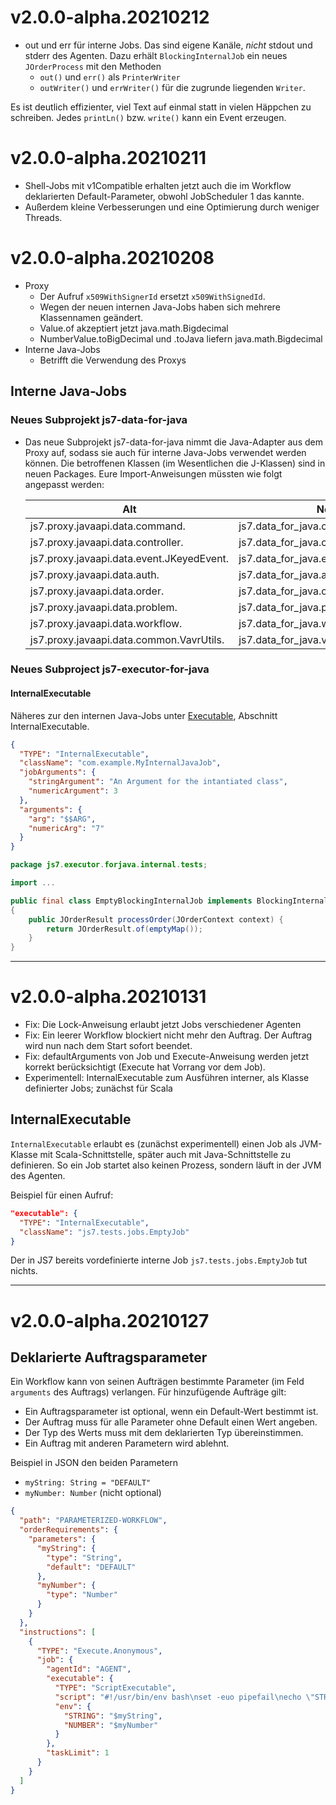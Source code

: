 # v2.0.0-alpha.20210212

* out und err für interne Jobs.
Das sind eigene Kanäle, _nicht_ stdout und stderr des Agenten.
Dazu erhält `BlockingInternalJob` ein neues `JOrderProcess` mit den Methoden
  * `out()` und `err()` als `PrinterWriter`
  * `outWriter()` und `errWriter()` für die zugrunde liegenden `Writer`.

Es ist deutlich effizienter, viel Text auf einmal statt in vielen Häppchen zu schreiben.
Jedes `printLn()` bzw. `write()` kann ein Event erzeugen.

# v2.0.0-alpha.20210211

* Shell-Jobs mit v1Compatible erhalten jetzt auch die
im Workflow deklarierten Default-Parameter,
obwohl JobScheduler 1 das kannte.
* Außerdem kleine Verbesserungen und eine Optimierung durch weniger Threads.

# v2.0.0-alpha.20210208

* Proxy
  * Der Aufruf `x509WithSignerId` ersetzt `x509WithSignedId`.
  * Wegen der neuen internen Java-Jobs haben sich mehrere Klassennamen geändert.
  * Value.of akzeptiert jetzt java.math.Bigdecimal
  * NumberValue.toBigDecimal und .toJava liefern java.math.Bigdecimal
* Interne Java-Jobs
  * Betrifft die Verwendung des Proxys


## Interne Java-Jobs

### Neues Subprojekt js7-data-for-java
* Das neue Subprojekt js7-data-for-java nimmt die Java-Adapter aus dem Proxy auf,
  sodass sie auch für interne Java-Jobs verwendet werden können.
  Die betroffenen Klassen (im Wesentlichen die J-Klassen) sind in neuen Packages.
  Eure Import-Anweisungen müssten wie folgt angepasst werden:

  Alt | Neu
  --- | ---
  js7.proxy.javaapi.data.command.             |  js7.data_for_java.command.
  js7.proxy.javaapi.data.controller.          |  js7.data_for_java.controller.
  js7.proxy.javaapi.data.event.JKeyedEvent.   |  js7.data_for_java.event.JKeyedEvent.
  js7.proxy.javaapi.data.auth.                |  js7.data_for_java.auth.
  js7.proxy.javaapi.data.order.               |  js7.data_for_java.order.
  js7.proxy.javaapi.data.problem.             |  js7.data_for_java.problem.
  js7.proxy.javaapi.data.workflow.            |  js7.data_for_java.workflow.
  js7.proxy.javaapi.data.common.VavrUtils.    |  js7.data_for_java.vavr.VavrUtils.

### Neues Subproject js7-executor-for-java

#### InternalExecutable

Näheres zur den internen Java-Jobs unter [Executable](items/workflow/Executable.md),
Abschnitt InternalExecutable.

````json
{
  "TYPE": "InternalExecutable",
  "className": "com.example.MyInternalJavaJob",
  "jobArguments": {
    "stringArgument": "An Argument for the intantiated class",
    "numericArgument": 3
  },
  "arguments": {
    "arg": "$$ARG",
    "numericArg": "7"
  }
}
````

```java
package js7.executor.forjava.internal.tests;

import ...

public final class EmptyBlockingInternalJob implements BlockingInternalJob
{
    public JOrderResult processOrder(JOrderContext context) {
        return JOrderResult.of(emptyMap());
    }
}
```

----------------------------------------------------------------------------------------------------
# v2.0.0-alpha.20210131

* Fix: Die Lock-Anweisung erlaubt jetzt Jobs verschiedener Agenten
* Fix: Ein leerer Workflow blockiert nicht mehr den Auftrag. Der Auftrag wird nun nach dem Start sofort beendet.
* Fix: defaultArguments von Job und Execute-Anweisung werden jetzt korrekt berücksichtigt (Execute hat Vorrang vor dem Job).
* Experimentell: InternalExecutable zum Ausführen interner, als Klasse definierter Jobs; zunächst für Scala

## InternalExecutable
`InternalExecutable` erlaubt es (zunächst experimentell) einen Job als JVM-Klasse mit Scala-Schnittstelle, später auch mit Java-Schnittstelle zu definieren. So ein Job startet also keinen Prozess, sondern läuft in der JVM des Agenten.

Beispiel für einen Aufruf:
```json
"executable": {
  "TYPE": "InternalExecutable",
  "className": "js7.tests.jobs.EmptyJob"
}
```
Der in JS7 bereits vordefinierte interne Job `js7.tests.jobs.EmptyJob` tut nichts.

----------------------------------------------------------------------------------------------------
# v2.0.0-alpha.20210127

## Deklarierte Auftragsparameter

Ein Workflow kann von seinen Aufträgen bestimmte Parameter (im Feld `arguments` des Auftrags) verlangen.
Für hinzufügende Aufträge gilt:
* Ein Auftragsparameter ist optional, wenn ein Default-Wert bestimmt ist.
* Der Auftrag muss für alle Parameter ohne Default einen Wert angeben.
* Der Typ des Werts muss mit dem deklarierten Typ übereinstimmen.
* Ein Auftrag mit anderen Parametern wird ablehnt.

Beispiel in JSON den beiden Parametern
* `myString: String = "DEFAULT"`
* `myNumber: Number` (nicht optional)

```json
{
  "path": "PARAMETERIZED-WORKFLOW",
  "orderRequirements": {
    "parameters": {
      "myString": {
        "type": "String",
        "default": "DEFAULT"
      },
      "myNumber": {
        "type": "Number"
      }
    }
  },
  "instructions": [
    {
      "TYPE": "Execute.Anonymous",
      "job": {
        "agentId": "AGENT",
        "executable": {
          "TYPE": "ScriptExecutable",
          "script": "#!/usr/bin/env bash\nset -euo pipefail\necho \"STRING=$STRING\"\necho \"NUMBER=$NUMBER\"\n",
          "env": {
            "STRING": "$myString",
            "NUMBER": "$myNumber"
          }
        },
        "taskLimit": 1
      }
    }
  ]
}
```
